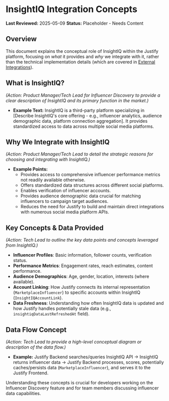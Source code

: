 # InsightIQ Integration Concepts

**Last Reviewed:** 2025-05-09
**Status:** Placeholder - Needs Content

## Overview

This document explains the conceptual role of InsightIQ within the Justify platform, focusing on _what_ it provides and _why_ we integrate with it, rather than the technical implementation details (which are covered in [External Integrations](../architecture/external-integrations.md)).

## What is InsightIQ?

_(Action: Product Manager/Tech Lead for Influencer Discovery to provide a clear description of InsightIQ and its primary function in the market.)_

- **Example Text:** InsightIQ is a third-party platform specializing in [Describe InsightIQ's core offering - e.g., influencer analytics, audience demographic data, platform connection aggregation]. It provides standardized access to data across multiple social media platforms.

## Why We Integrate with InsightIQ

_(Action: Product Manager/Tech Lead to detail the strategic reasons for choosing and integrating with InsightIQ.)_

- **Example Points:**
  - Provides access to comprehensive influencer performance metrics not readily available otherwise.
  - Offers standardized data structures across different social platforms.
  - Enables verification of influencer accounts.
  - Provides audience demographic data crucial for matching influencers to campaign target audiences.
  - Reduces the need for Justify to build and maintain direct integrations with numerous social media platform APIs.

## Key Concepts & Data Provided

_(Action: Tech Lead to outline the key data points and concepts leveraged from InsightIQ.)_

- **Influencer Profiles**: Basic information, follower counts, verification status.
- **Performance Metrics**: Engagement rates, reach estimates, content performance.
- **Audience Demographics**: Age, gender, location, interests (where available).
- **Account Linking**: How Justify connects its internal representation (`MarketplaceInfluencer`) to specific accounts within InsightIQ (`InsightIQAccountLink`).
- **Data Freshness**: Understanding how often InsightIQ data is updated and how Justify handles potentially stale data (e.g., `insightiqDataLastRefreshedAt` field).

## Data Flow Concept

_(Action: Tech Lead to provide a high-level conceptual diagram or description of the data flow.)_

- **Example:** Justify Backend searches/queries InsightIQ API -> InsightIQ returns influencer data -> Justify Backend processes, scores, potentially caches/persists data (`MarketplaceInfluencer`), and serves it to the Justify Frontend.

Understanding these concepts is crucial for developers working on the Influencer Discovery feature and for team members discussing influencer data capabilities.
